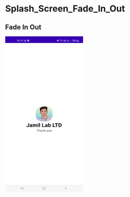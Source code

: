 # Splash_Screen_Fade_In_Out

## Fade In Out
<img src="/image/fadeInOut.jpg" alt="LogIn" width="250" height="500">

